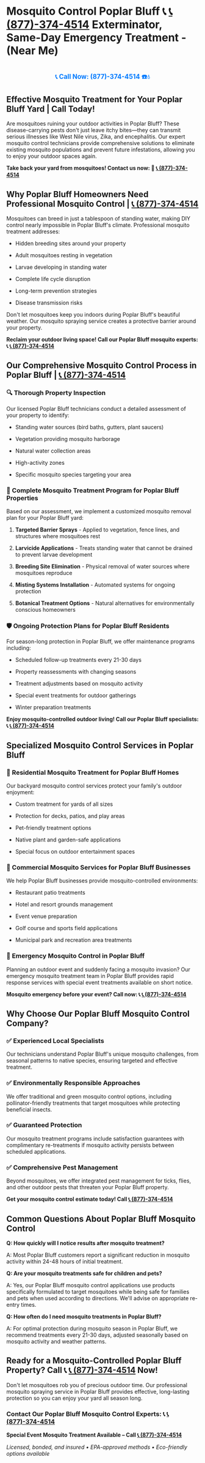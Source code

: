 # Mosquito Control Poplar Bluff 📞 [📞 (877)-374-4514](https://pest-control-4514.netlify.app) Exterminator, Same-Day Emergency Treatment - (Near Me)
# 

<p align="center" style="font-size: 1.2em; font-weight: bold; margin: 20px 0;">
  <a href="https://pest-control-4514.netlify.app" target="_blank" style="color: #007BFF; text-decoration: none;">📞 Call Now: (877)-374-4514 ☎️💧</a>
</p>

## Effective Mosquito Treatment for Your Poplar Bluff Yard | Call  Today!

Are mosquitoes ruining your outdoor activities in Poplar Bluff? These disease-carrying pests don't just leave itchy bites—they can transmit serious illnesses like West Nile virus, Zika, and encephalitis. Our expert mosquito control technicians provide comprehensive solutions to eliminate existing mosquito populations and prevent future infestations, allowing you to enjoy your outdoor spaces again.

**Take back your yard from mosquitoes! Contact us now: 📱 [📞 (877)-374-4514](https://pest-control-4514.netlify.app)**

## Why Poplar Bluff Homeowners Need Professional Mosquito Control | [📞 (877)-374-4514](https://pest-control-4514.netlify.app)

Mosquitoes can breed in just a tablespoon of standing water, making DIY control nearly impossible in Poplar Bluff's climate. Professional mosquito treatment addresses:

- Hidden breeding sites around your property  

- Adult mosquitoes resting in vegetation  

- Larvae developing in standing water  

- Complete life cycle disruption  

- Long-term prevention strategies  

- Disease transmission risks  

Don't let mosquitoes keep you indoors during Poplar Bluff's beautiful weather. Our mosquito spraying service creates a protective barrier around your property.

**Reclaim your outdoor living space! Call our Poplar Bluff mosquito experts: 📞 [📞 (877)-374-4514](https://pest-control-4514.netlify.app)**

## Our Comprehensive Mosquito Control Process in Poplar Bluff | [📞 (877)-374-4514](https://pest-control-4514.netlify.app)

### 🔍 Thorough Property Inspection

Our licensed Poplar Bluff technicians conduct a detailed assessment of your property to identify:

- Standing water sources (bird baths, gutters, plant saucers)  

- Vegetation providing mosquito harborage  

- Natural water collection areas  

- High-activity zones  

- Specific mosquito species targeting your area  

### 🌿 Complete Mosquito Treatment Program for Poplar Bluff Properties

Based on our assessment, we implement a customized mosquito removal plan for your Poplar Bluff yard:

1. **Targeted Barrier Sprays** - Applied to vegetation, fence lines, and structures where mosquitoes rest  

2. **Larvicide Applications** - Treats standing water that cannot be drained to prevent larvae development  

3. **Breeding Site Elimination** - Physical removal of water sources where mosquitoes reproduce  

4. **Misting Systems Installation** - Automated systems for ongoing protection  

5. **Botanical Treatment Options** - Natural alternatives for environmentally conscious homeowners  

### 🛡️ Ongoing Protection Plans for Poplar Bluff Residents

For season-long protection in Poplar Bluff, we offer maintenance programs including:

- Scheduled follow-up treatments every 21-30 days  

- Property reassessments with changing seasons  

- Treatment adjustments based on mosquito activity  

- Special event treatments for outdoor gatherings  

- Winter preparation treatments  

**Enjoy mosquito-controlled outdoor living! Call our Poplar Bluff specialists: 📞 [📞 (877)-374-4514](https://pest-control-4514.netlify.app)**

## Specialized Mosquito Control Services in Poplar Bluff

### 🏡 Residential Mosquito Treatment for Poplar Bluff Homes

Our backyard mosquito control services protect your family's outdoor enjoyment:

- Custom treatment for yards of all sizes  

- Protection for decks, patios, and play areas  

- Pet-friendly treatment options  

- Native plant and garden-safe applications  

- Special focus on outdoor entertainment spaces  

### 🏢 Commercial Mosquito Services for Poplar Bluff Businesses

We help Poplar Bluff businesses provide mosquito-controlled environments:

- Restaurant patio treatments  

- Hotel and resort grounds management  

- Event venue preparation  

- Golf course and sports field applications  

- Municipal park and recreation area treatments  

### 🚨 Emergency Mosquito Control in Poplar Bluff

Planning an outdoor event and suddenly facing a mosquito invasion? Our emergency mosquito treatment team in Poplar Bluff provides rapid response services with special event treatments available on short notice.

**Mosquito emergency before your event? Call now: 📞 [📞 (877)-374-4514](https://pest-control-4514.netlify.app)**

## Why Choose Our Poplar Bluff Mosquito Control Company?

### ✅ Experienced Local Specialists

Our technicians understand Poplar Bluff's unique mosquito challenges, from seasonal patterns to native species, ensuring targeted and effective treatment.

### ✅ Environmentally Responsible Approaches

We offer traditional and green mosquito control options, including pollinator-friendly treatments that target mosquitoes while protecting beneficial insects.

### ✅ Guaranteed Protection

Our mosquito treatment programs include satisfaction guarantees with complimentary re-treatments if mosquito activity persists between scheduled applications.

### ✅ Comprehensive Pest Management

Beyond mosquitoes, we offer integrated pest management for ticks, flies, and other outdoor pests that threaten your Poplar Bluff property.

**Get your mosquito control estimate today! Call [📞 (877)-374-4514](https://pest-control-4514.netlify.app)**

## Common Questions About Poplar Bluff Mosquito Control

**Q: How quickly will I notice results after mosquito treatment?**  

A: Most Poplar Bluff customers report a significant reduction in mosquito activity within 24-48 hours of initial treatment.

**Q: Are your mosquito treatments safe for children and pets?**  

A: Yes, our Poplar Bluff mosquito control applications use products specifically formulated to target mosquitoes while being safe for families and pets when used according to directions. We'll advise on appropriate re-entry times.

**Q: How often do I need mosquito treatments in Poplar Bluff?**  

A: For optimal protection during mosquito season in Poplar Bluff, we recommend treatments every 21-30 days, adjusted seasonally based on mosquito activity and weather patterns.

## Ready for a Mosquito-Controlled Poplar Bluff Property? Call 📞 [📞 (877)-374-4514](https://pest-control-4514.netlify.app) Now!

Don't let mosquitoes rob you of precious outdoor time. Our professional mosquito spraying service in Poplar Bluff provides effective, long-lasting protection so you can enjoy your yard all season long.

### Contact Our Poplar Bluff Mosquito Control Experts: 📞 [📞 (877)-374-4514](https://pest-control-4514.netlify.app)

**Special Event Mosquito Treatment Available – Call [📞 (877)-374-4514](https://pest-control-4514.netlify.app)**

*Licensed, bonded, and insured • EPA-approved methods • Eco-friendly options available*
